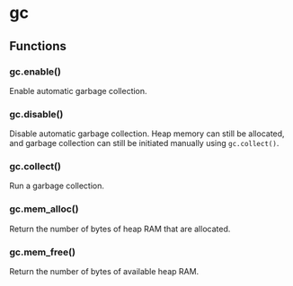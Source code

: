 # gc

## Functions

### gc.enable\(\)

Enable automatic garbage collection.

### gc.disable\(\)

Disable automatic garbage collection. Heap memory can still be allocated, and garbage collection can still be initiated manually using `gc.collect()`.

### gc.collect\(\)

Run a garbage collection.

### gc.mem\_alloc\(\)

Return the number of bytes of heap RAM that are allocated.

### gc.mem\_free\(\)

Return the number of bytes of available heap RAM.

